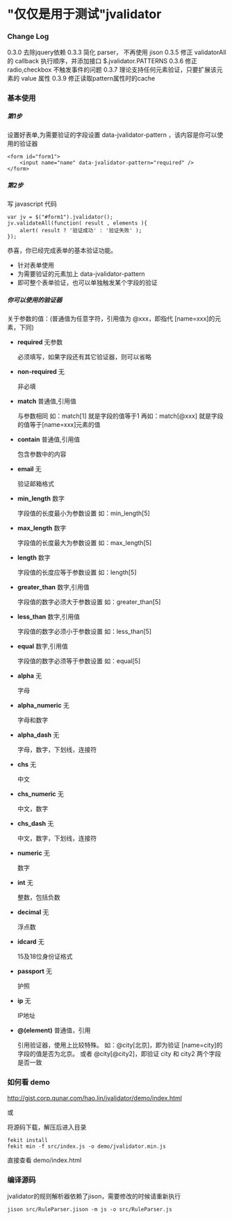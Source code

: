 "仅仅是用于测试"jvalidator
=======================

### Change Log ###
0.3.0 去除jquery依赖
0.3.3 简化 parser， 不再使用 jison
0.3.5 修正 validatorAll 的 callback 执行顺序，并添加接口 $.jvalidator.PATTERNS
0.3.6 修正 radio,checkbox 不触发事件的问题
0.3.7 理论支持任何元素验证，只要扩展该元素的 value 属性
0.3.9 修正读取pattern属性时的cache

### 基本使用 ###

##### 第1步

设置好表单,为需要验证的字段设置 data-jvalidator-pattern ，该内容是你可以使用的验证器
    
    <form id="form1">
        <input name="name" data-jvalidator-pattern="required" />
    </form>

##### 第2步 #####

写 javascript 代码

    var jv = $("#form1").jvalidator();
    jv.validateAll(function( result , elements ){
        alert( result ? '验证成功' : '验证失败' );
    });

恭喜，你已经完成表单的基本验证功能。

* 针对表单使用
* 为需要验证的元素加上 data-jvalidator-pattern 
* 即可整个表单验证，也可以单独触发某个字段的验证

##### 你可以使用的验证器 #####

关于参数的值：(普通值为任意字符，引用值为 @xxx，即指代 [name=xxx]的元素，下同)


- **required** 无参数 

    必须填写，如果字段还有其它验证器，则可以省略

- **non-required** 无 

    非必填

- **match** 普通值,引用值

    与参数相同
    如：match[1] 就是字段的值等于1
    再如：match[@xxx] 就是字段的值等于[name=xxx]元素的值

- **contain** 普通值,引用值

    包含参数中的内容

- **email** 无

    验证邮箱格式

- **min_length** 数字

    字段值的长度最小为参数设置
    如：min_length[5]

- **max_length** 数字

    字段值的长度最大为参数设置
    如：max_length[5]

- **length** 数字

    字段值的长度应等于参数设置
    如：length[5]

- **greater_than** 数字,引用值

    字段值的数字必须大于参数设置
    如：greater_than[5]

- **less_than** 数字,引用值

    字段值的数字必须小于参数设置
    如：less_than[5]

- **equal** 数字,引用值

    字段值的数字必须等于参数设置
    如：equal[5]

- **alpha** 无

    字母

- **alpha_numeric** 无

    字母和数字

- **alpha_dash** 无

    字母，数字，下划线，连接符

- **chs** 无

    中文

- **chs_numeric** 无

    中文，数字

- **chs_dash** 无

    中文，数字，下划线，连接符

- **numeric** 无

    数字

- **int** 无

    整数，包括负数

- **decimal** 无

    浮点数

- **idcard** 无

    15及18位身份证格式

- **passport** 无

    护照

- **ip** 无

    IP地址

- **@(element)** 普通值，引用

    引用验证器，使用上比较特殊。 
    如：@city[北京]，即为验证 [name=city]的字段的值是否为北京。
    或者 @city[@city2]，即验证 city 和 city2 两个字段是否一致 



### 如何看 demo ###

http://gist.corp.qunar.com/hao.lin/jvalidator/demo/index.html

或

将源码下载，解压后进入目录

    fekit install
    fekit min -f src/index.js -o demo/jvalidator.min.js

直接查看 demo/index.html



### 编译源码 

jvalidator的规则解析器依赖了jison，需要修改的时候请重新执行

    jison src/RuleParser.jison -m js -o src/RuleParser.js 

